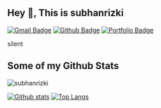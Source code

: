 ## Hey 👋, This is subhanrizki
[![Gmail Badge](https://img.shields.io/badge/-subhannrizkii@gmail.com-c14438?style=flat&logo=Gmail&logoColor=white&link=mailto:subhannrizkii@gmail.com)](mailto:subhannrizkii@gmail.com) [![Github Badge](https://img.shields.io/badge/-subhanrizki-grey?style=flat&logo=github&logoColor=white&link=https://github.com/subhanrizki/)](https://www.github.com/subhanrizki/) [![Portfolio Badge](https://img.shields.io/badge/portfolio-web-blue?style=flat&link=subhannrizkii.blogger.com/)](subhannrizkii.blogger.com/) <p align='left'>silent</p>
## Some of my Github Stats
<p align=left> <img src=https://komarev.com/ghpvc/?username=subhanrizki alt=subhanrizki /> </p>

[![Github stats](https://github-readme-stats.vercel.app/api?username=subhanrizki&show_icons=true&include_all_commits=true)](https://github.com/subhanrizki/github-readme-stats)
[![Top Langs](https://github-readme-stats.vercel.app/api/top-langs/?username=subhanrizki&layout=compact)](https://github.com/subhanrizki/github-readme-stats)

